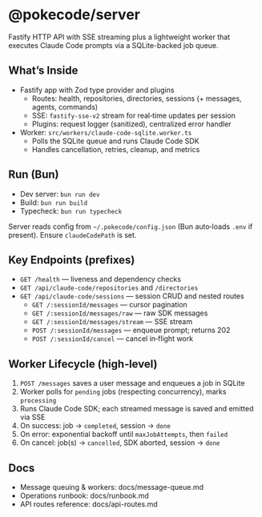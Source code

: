 # @pokecode/server

Fastify HTTP API with SSE streaming plus a lightweight worker that executes Claude Code prompts via a SQLite-backed job queue.

## What’s Inside

- Fastify app with Zod type provider and plugins
  - Routes: health, repositories, directories, sessions (+ messages, agents, commands)
  - SSE: `fastify-sse-v2` stream for real‑time updates per session
  - Plugins: request logger (sanitized), centralized error handler
- Worker: `src/workers/claude-code-sqlite.worker.ts`
  - Polls the SQLite queue and runs Claude Code SDK
  - Handles cancellation, retries, cleanup, and metrics

## Run (Bun)

- Dev server: `bun run dev`
- Build: `bun run build`
- Typecheck: `bun run typecheck`

Server reads config from `~/.pokecode/config.json` (Bun auto‑loads `.env` if present). Ensure `claudeCodePath` is set.

## Key Endpoints (prefixes)

- `GET /health` — liveness and dependency checks
- `GET /api/claude-code/repositories` and `/directories`
- `GET /api/claude-code/sessions` — session CRUD and nested routes
  - `GET /:sessionId/messages` — cursor pagination
  - `GET /:sessionId/messages/raw` — raw SDK messages
  - `GET /:sessionId/messages/stream` — SSE stream
  - `POST /:sessionId/messages` — enqueue prompt; returns 202
  - `POST /:sessionId/cancel` — cancel in‑flight work

## Worker Lifecycle (high‑level)

1) `POST /messages` saves a user message and enqueues a job in SQLite
2) Worker polls for `pending` jobs (respecting concurrency), marks `processing`
3) Runs Claude Code SDK; each streamed message is saved and emitted via SSE
4) On success: job → `completed`, session → `done`
5) On error: exponential backoff until `maxJobAttempts`, then `failed`
6) On cancel: job(s) → `cancelled`, SDK aborted, session → `done`

## Docs

- Message queuing & workers: docs/message-queue.md
- Operations runbook: docs/runbook.md
- API routes reference: docs/api-routes.md
